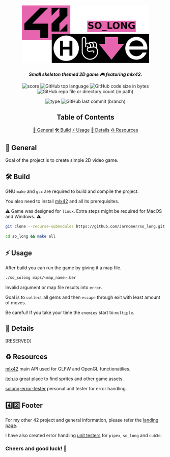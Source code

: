 <h1 align="center">
  <img src="assets/so_long.png" alt="so_long" width="400">
</h1>

<p align="center">
	<b><i>Small skeleton themed 2D game 🎮 featuring mlx42.</i></b><br>
</p>

<p align="center">
  <img src="https://img.shields.io/badge/Score-125%2F100-lightgreen?style=for-the-badge" alt="score">
  <img src="https://img.shields.io/github/languages/top/Jarnomer/so_long?style=for-the-badge&logo=c&label=%20&labelColor=gray&color=lightblue" alt="GitHub top language">
	<img src="https://img.shields.io/github/languages/code-size/Jarnomer/so_long?style=for-the-badge&color=lightyellow" alt="GitHub code size in bytes">
  <img src="https://img.shields.io/github/directory-file-count/Jarnomer/so_long/sources?style=for-the-badge&label=sources&color=pink" alt="GitHub repo file or directory count (in path)">
</p>

<p align="center">
    <img src="https://img.shields.io/badge/Type-Solo-violet?style=for-the-badge" alt="type">
  <img src="https://img.shields.io/github/last-commit/Jarnomer/so_long/main?style=for-the-badge&color=red" alt="GitHub last commit (branch)">
</p>

<div align="center">

## Table of Contents
[📝 General](#-general)
[🛠️ Build](#️-build)
[⚡ Usage](#-usage)
[🚀 Details](#-details)
[♻️ Resources](#️-resources)

</div>

## 📝 General

Goal of the project is to create simple 2D video game.

## 🛠️ Build

GNU `make` and `gcc` are required to build and compile the project.

You also need to install [mlx42](https://github.com/codam-coding-college/MLX42) and all its prerequisites.

⚠️ Game was designed for `linux`. Extra steps might be required for MacOS and Windows. ⚠️

```bash
git clone --recurse-submodules https://github.com/Jarnomer/so_long.git so_long
```

```bash
cd so_long && make all
```

## ⚡ Usage

After build you can run the game by giving it a map file.

```bash
./so_solong maps/<map_name>.ber
```

Invalid argument or map file results into `error`.

Goal is to `collect` all gems and then `escape` through exit with least amount of moves.

Be careful! If you take your time the `enemies` start to `multiple`.

## 🚀 Details

[RESERVED]

## ♻️ Resources

[mlx42](https://github.com/codam-coding-college/MLX42) main API used for GLFW and OpenGL functionatilies.

[itch.io](https://itch.io/game-assets/free/tag-sprites) great place to find sprites and other game assets.

[solong-error-tester](https://github.com/Jarnomer/solong-error-tester) personal unit tester for error handling.

## 4️⃣2️⃣ Footer

For my other 42 project and general information, please refer the [landing page](https://github.com/Jarnomer/Hive42).

I have also created error handling [unit testers](https://github.com/Jarnomer/Hive42) for `pipex`, `so_long` and `cub3d`.

### Cheers and good luck! 🥳